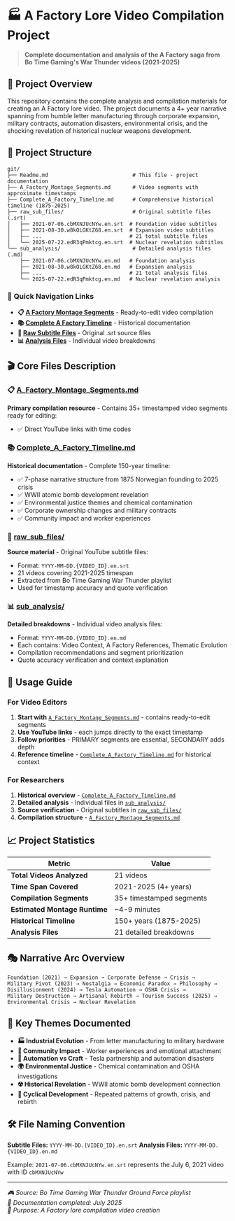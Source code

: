 # 🏭 A Factory Lore Video Compilation Project

> **Complete documentation and analysis of the A Factory saga from Bo Time Gaming's War Thunder videos (2021-2025)**

## 📖 Project Overview

This repository contains the complete analysis and compilation materials for creating an A Factory lore video. The project documents a 4+ year narrative spanning from humble letter manufacturing through corporate expansion, military contracts, automation disasters, environmental crisis, and the shocking revelation of historical nuclear weapons development.

## 📁 Project Structure

```
git/
├── Readme.md                           # This file - project documentation
├── A_Factory_Montage_Segments.md       # Video segments with approximate timestamps
├── Complete_A_Factory_Timeline.md      # Comprehensive historical timeline (1875-2025)
├── raw_sub_files/                      # Original subtitle files (.srt)
│   ├── 2021-07-06.cbMXNJUcNYw.en.srt  # Foundation video subtitles
│   ├── 2021-08-30.w8kOLGKtZ68.en.srt  # Expansion video subtitles
│   ├── ...                            # 21 total subtitle files
│   └── 2025-07-22.edR3qPmktcg.en.srt  # Nuclear revelation subtitles
└── sub_analysis/                       # Detailed analysis files (.md)
    ├── 2021-07-06.cbMXNJUcNYw.en.md   # Foundation analysis
    ├── 2021-08-30.w8kOLGKtZ68.en.md   # Expansion analysis
    ├── ...                            # 21 total analysis files
    └── 2025-07-22.edR3qPmktcg.en.md   # Nuclear revelation analysis
```

### 🔗 **Quick Navigation Links**
- **📋 [A Factory Montage Segments](./A_Factory_Montage_Segments.md)** - Ready-to-edit video compilation
- **📚 [Complete A Factory Timeline](./Complete_A_Factory_Timeline.md)** - Historical documentation
- **📂 [Raw Subtitle Files](./raw_sub_files/)** - Original .srt source files
- **📊 [Analysis Files](./sub_analysis/)** - Individual video breakdowns

## 🎬 Core Files Description

### 📋 **[A_Factory_Montage_Segments.md](./A_Factory_Montage_Segments.md)**

**Primary compilation resource** - Contains 35+ timestamped video segments ready for editing:

- ✅ Direct YouTube links with time codes

### 📚 **[Complete_A_Factory_Timeline.md](./Complete_A_Factory_Timeline.md)**

**Historical documentation** - Complete 150-year timeline:

- ✅ 7-phase narrative structure from 1875 Norwegian founding to 2025 crisis
- ✅ WWII atomic bomb development revelation
- ✅ Environmental justice themes and chemical contamination
- ✅ Corporate ownership changes and military contracts
- ✅ Community impact and worker experiences

### 📂 **[raw_sub_files/](./raw_sub_files/)**

**Source material** - Original YouTube subtitle files:

- Format: `YYYY-MM-DD.{VIDEO_ID}.en.srt`
- 21 videos covering 2021-2025 timespan
- Extracted from Bo Time Gaming War Thunder playlist
- Used for timestamp accuracy and quote verification

### 📊 **[sub_analysis/](./sub_analysis/)**

**Detailed breakdowns** - Individual video analysis files:

- Format: `YYYY-MM-DD.{VIDEO_ID}.en.md`
- Each contains: Video Context, A Factory References, Thematic Evolution
- Compilation recommendations and segment prioritization
- Quote accuracy verification and context explanation

## 🎯 Usage Guide

### For Video Editors

1. **Start with** [`A_Factory_Montage_Segments.md`](./A_Factory_Montage_Segments.md) - contains ready-to-edit segments
2. **Use YouTube links** - each jumps directly to the exact timestamp
3. **Follow priorities** - PRIMARY segments are essential, SECONDARY adds depth
4. **Reference timeline** - [`Complete_A_Factory_Timeline.md`](./Complete_A_Factory_Timeline.md) for historical context

### For Researchers

1. **Historical overview** - [`Complete_A_Factory_Timeline.md`](./Complete_A_Factory_Timeline.md)
2. **Detailed analysis** - Individual files in [`sub_analysis/`](./sub_analysis/)
3. **Source verification** - Original subtitles in [`raw_sub_files/`](./raw_sub_files/)
4. **Compilation structure** - [`A_Factory_Montage_Segments.md`](./A_Factory_Montage_Segments.md)

## 📈 Project Statistics

| Metric                        | Value                    |
| ----------------------------- | ------------------------ |
| **Total Videos Analyzed**     | 21 videos                |
| **Time Span Covered**         | 2021-2025 (4+ years)     |
| **Compilation Segments**      | 35+ timestamped segments |
| **Estimated Montage Runtime** | ~4-9 minutes             |
| **Historical Timeline**       | 150+ years (1875-2025)   |
| **Analysis Files**            | 21 detailed breakdowns   |

## 🎭 Narrative Arc Overview

```
Foundation (2021) → Expansion → Corporate Defense → Crisis →
Military Pivot (2023) → Nostalgia → Economic Paradox → Philosophy →
Disillusionment (2024) → Tesla Automation → OSHA Crisis →
Military Destruction → Artisanal Rebirth → Tourism Success (2025) →
Environmental Crisis → Nuclear Revelation
```

## 🔑 Key Themes Documented

- **🏭 Industrial Evolution** - From letter manufacturing to military hardware
- **👥 Community Impact** - Worker experiences and emotional attachment
- **🤖 Automation vs Craft** - Tesla partnership and automation disasters
- **🌍 Environmental Justice** - Chemical contamination and OSHA investigations
- **☢️ Historical Revelation** - WWII atomic bomb development connection
- **🔄 Cyclical Development** - Repeated patterns of growth, crisis, and rebirth

## 🛠️ File Naming Convention

**Subtitle Files:** `YYYY-MM-DD.{VIDEO_ID}.en.srt`
**Analysis Files:** `YYYY-MM-DD.{VIDEO_ID}.en.md`

Example: `2021-07-06.cbMXNJUcNYw.en.srt` represents the July 6, 2021 video with ID `cbMXNJUcNYw`

---

_🎮 Source: Bo Time Gaming War Thunder Ground Force playlist_  
_📅 Documentation completed: July 2025_  
_🎯 Purpose: A Factory lore compilation video creation_
